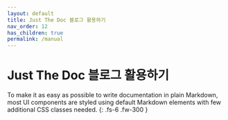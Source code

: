 ```yaml
---
layout: default
title: Just The Doc 블로그 활용하기
nav_order: 12
has_children: true
permalink: /manual
---
```


# Just The Doc 블로그 활용하기

To make it as easy as possible to write documentation in plain Markdown, most UI components are styled using default Markdown elements with few additional CSS classes needed.
{: .fs-6 .fw-300 }
